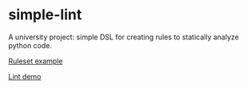 # simple-lint

A university project: simple DSL for creating rules to statically analyze python code. 

[Ruleset example](simple_rule_set.rules)

[Lint demo](demo.ipynb)
